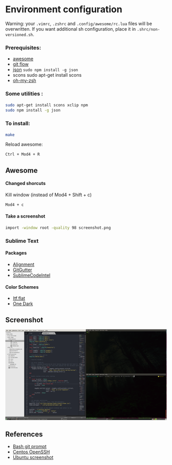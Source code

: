 Environment configuration
===

Warning: your `.vimrc`, `.zshrc` and `.config/awesome/rc.lua` files will be overwritten.
If you want additional sh configuration, place it in `.shrc/non-versioned.sh`.

### Prerequisites:
- [awesome](http://awesome.naquadah.org/)
- [git flow](https://github.com/nvie/gitflow)
- [json](https://github.com/zpoley/json-command) `sudo npm install -g json`
- scons sudo apt-get install scons
- [oh-my-zsh](https://github.com/robbyrussell/oh-my-zsh)

### Some utilities :

```sh
sudo apt-get install scons xclip npm
sudo npm install -g json
```


### To install:

```sh
make
```
Reload awesome:

```sh
Ctrl + Mod4 + R
```


Awesome
---
#### Changed shorcuts
Kill window (instead of Mod4 + Shift + c)
```sh
Mod4 + c
```

#### Take a screenshot
```sh
import -window root -quality 98 screenshot.png
```

### Sublime Text

#### Packages
- [Alignment](http://wbond.net/sublime_packages/alignment)
- [GitGutter](https://github.com/jisaacks/GitGutter)
- [SublimeCodeIntel](https://github.com/SublimeCodeIntel/SublimeCodeIntel)

#### Color Schemes
- [Itf.flat](http://itsthatguy.com/post/70191573560/sublime-text-theme-itg-flat)
- [One Dark](https://github.com/IceTimux/one-dark-sublime-text-3-color-scheme)

Screenshot
---
![Screenshot](https://raw.githubusercontent.com/LilMeyer/configs/master/screenshot.png)

References
---
- [Bash git prompt](https://github.com/magicmonty/bash-git-prompt)
- [Centos OpenSSH](http://wiki.centos.org/HowTos/Network/SecuringSSH)
- [Ubuntu screenshot](https://awesome.naquadah.org/wiki/Screenshots)
